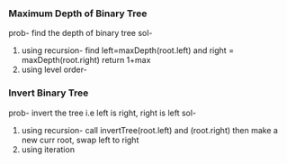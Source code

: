 ### Maximum Depth of Binary Tree
prob- find the depth of binary tree
sol- 
1. using recursion- find left=maxDepth(root.left) and right = maxDepth(root.right) return 1+max
2. using level order- 

### Invert Binary Tree
prob- invert the tree i.e left is right, right is left
sol- 
1. using recursion- call invertTree(root.left) and (root.right) then make a new curr root, swap left to right
2. using iteration

